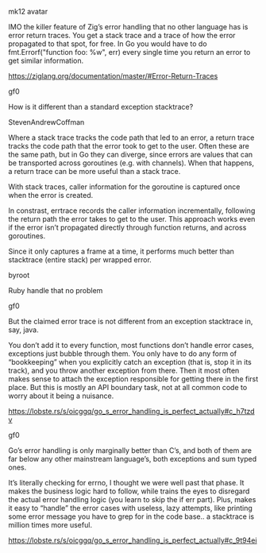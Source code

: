 mk12 avatar

IMO the killer feature of Zig’s error handling that no other language has is error return traces. You get a stack trace and a trace of how the error propagated to that spot, for free. In Go you would have to do fmt.Errorf("function foo: %w", err) every single time you return an error to get similar information.

https://ziglang.org/documentation/master/#Error-Return-Traces

gf0

How is it different than a standard exception stacktrace?

StevenAndrewCoffman

Where a stack trace tracks the code path that led to an error, a return trace tracks the code path that the error took to get to the user. Often these are the same path, but in Go they can diverge, since errors are values that can be transported across goroutines (e.g. with channels). When that happens, a return trace can be more useful than a stack trace.

With stack traces, caller information for the goroutine is captured once when the error is created.

In constrast, errtrace records the caller information incrementally, following the return path the error takes to get to the user. This approach works even if the error isn’t propagated directly through function returns, and across goroutines.

Since it only captures a frame at a time, it performs much better than stacktrace (entire stack) per wrapped error.

byroot

Ruby handle that no problem

gf0

But the claimed error trace is not different from an exception stacktrace in, say, java.

You don’t add it to every function, most functions don’t handle error cases, exceptions just bubble through them. You only have to do any form of “bookkeeping” when you explicitly catch an exception (that is, stop it in its track), and you throw another exception from there. Then it most often makes sense to attach the exception responsible for getting there in the first place. But this is mostly an API boundary task, not at all common code to worry about it being a nuisance.

https://lobste.rs/s/oicggq/go_s_error_handling_is_perfect_actually#c_h7tzdv

gf0

Go’s error handling is only marginally better than C’s, and both of them are far below any other mainstream language’s, both exceptions and sum typed ones.

It’s literally checking for errno, I thought we were well past that phase. It makes the business logic hard to follow, while trains the eyes to disregard the actual error handling logic (you learn to skip the if err part). Plus, makes it easy to “handle” the error cases with useless, lazy attempts, like printing some error message you have to grep for in the code base.. a stacktrace is million times more useful.

https://lobste.rs/s/oicggq/go_s_error_handling_is_perfect_actually#c_9t94ei
